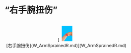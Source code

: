 # “右手腕扭伤”  
<div style="display:table"><div style="display:inline-block;padding-top:15px;padding-left:5px;border:none;text-align:center;min-width:150px;min-height:0px;margin: auto">[<div style="width:50px;display:inline-block;text-align:center"><img decoding="async" src="Sprite/SprainedWrist.png" href="a.md" style="max-width:50px;max-height:50px;"></div><br>[右手腕扭伤](W_ArmSprainedR.md)](W_ArmSprainedR.md)</div></div>  
  
